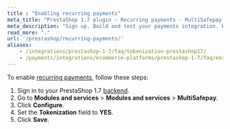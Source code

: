 ```yaml
---
title : "Enabling recurring payments"
meta_title: "PrestaShop 1.7 plugin - Recurring payments - MultiSafepay Docs"
meta_description: "Sign up. Build and test your payments integration. Explore our products and services. Use our API reference, SDKs, and wrappers. Get support."
read_more: "."
url: '/prestashop/recurring-payments/'
aliases: 
    - /integrations/prestashop-1-7/faq/tokenization-prestashop17/
    - /payments/integrations/ecommerce-platforms/prestashop-1-7/faq/enabling-tokenization/
---
```


To enable [recurring payments](/features/recurring-payments), follow these steps:

1. Sign in to your PrestaShop 1.7 [backend](/getting-started/glossary/#backend). 
2. Go to **Modules and services** > **Modules and services** > **MultiSafepay**.
3. Click **Configure**.
4. Set the **Tokenization** field to **YES**.
5. Click **Save**.

